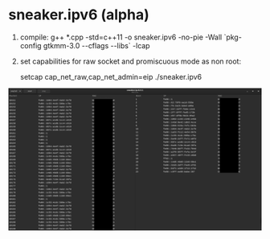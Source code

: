 # sneaker.ipv6 (alpha)

1. compile:
g++ *.cpp -std=c++11 -o sneaker.ipv6 -no-pie -Wall \`pkg-config gtkmm-3.0 --cflags --libs\` -lcap

2. set capabilities for raw socket and promiscuous mode as non root:

   setcap cap_net_raw,cap_net_admin=eip ./sneaker.ipv6

![alt tag](https://github.com/bitspalter/sneaker.ipv6/blob/main/sneaker.v6.png "sneaker.ipv6")
